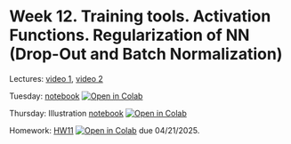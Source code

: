 # Week 12. Training tools. Activation Functions. Regularization of NN (Drop-Out and Batch Normalization)

Lectures: [video 1](https://youtu.be/GVo1ENk1Jeo), [video 2](https://youtu.be/sNT6BRIBhik)

Tuesday: [notebook](./ML23.ipynb) [![Open in Colab](https://colab.research.google.com/assets/colab-badge.svg)](https://colab.research.google.com/github/anton-selitskiy/RIT_ML/blob/main/2025_spring/Week12_regularization/ML23.ipynb)

Thursday: Illustration [notebook](./ML24.ipynb) [![Open in Colab](https://colab.research.google.com/assets/colab-badge.svg)](https://colab.research.google.com/github/anton-selitskiy/RIT_ML/blob/main/2025_spring/Week12_regularization/ML24.ipynb)

Homework: [HW11](./HW11.ipynb) [![Open in Colab](https://colab.research.google.com/assets/colab-badge.svg)](https://colab.research.google.com/github/anton-selitskiy/RIT_ML/blob/main/2025_spring/Week12_regularization/HW11.ipynb) due 04/21/2025.
